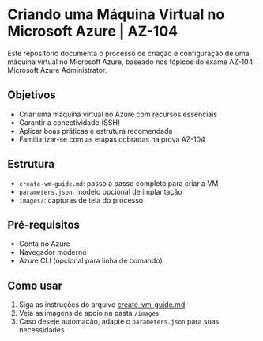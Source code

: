 # Criando uma Máquina Virtual no Microsoft Azure | AZ-104

Este repositório documenta o processo de criação e configuração de uma máquina virtual no Microsoft Azure, baseado nos tópicos do exame AZ-104: Microsoft Azure Administrator.

## Objetivos

- Criar uma máquina virtual no Azure com recursos essenciais
- Garantir a conectividade (SSH)
- Aplicar boas práticas e estrutura recomendada
- Familiarizar-se com as etapas cobradas na prova AZ-104

## Estrutura

- `create-vm-guide.md`: passo a passo completo para criar a VM
- `parameters.json`: modelo opcional de implantação
- `images/`: capturas de tela do processo

## Pré-requisitos

- Conta no Azure
- Navegador moderno
- Azure CLI (opcional para linha de comando)

## Como usar

1. Siga as instruções do arquivo [create-vm-guide.md](create-vm-guide.md)
2. Veja as imagens de apoio na pasta `/images`
3. Caso deseje automação, adapte o `parameters.json` para suas necessidades